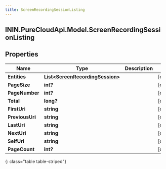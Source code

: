 ```yaml
---
title: ScreenRecordingSessionListing
---
```

## ININ.PureCloudApi.Model.ScreenRecordingSessionListing

## Properties

|Name | Type | Description | Notes|
|------------ | ------------- | ------------- | -------------|
| **Entities** | [**List&lt;ScreenRecordingSession&gt;**](ScreenRecordingSession.html) |  | [optional] |
| **PageSize** | **int?** |  | [optional] |
| **PageNumber** | **int?** |  | [optional] |
| **Total** | **long?** |  | [optional] |
| **FirstUri** | **string** |  | [optional] |
| **PreviousUri** | **string** |  | [optional] |
| **LastUri** | **string** |  | [optional] |
| **NextUri** | **string** |  | [optional] |
| **SelfUri** | **string** |  | [optional] |
| **PageCount** | **int?** |  | [optional] |
{: class="table table-striped"}


